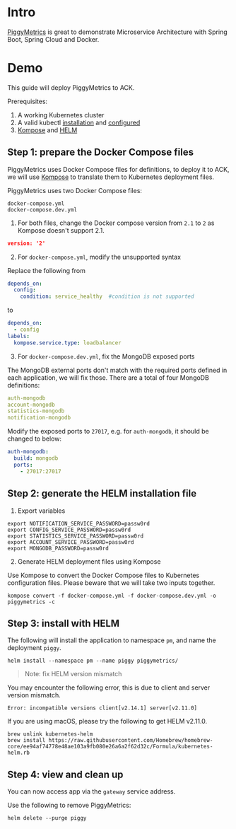 # Intro

[PiggyMetrics](https://github.com/sqshq/piggymetrics) is great to demonstrate Microservice Architecture with Spring Boot, Spring Cloud and Docker.

# Demo

This guide will deploy PiggyMetrics to ACK.

Prerequisites:
1. A working Kubernetes cluster
2. A valid kubectl [installation](https://kubernetes.io/docs/tasks/tools/install-kubectl/) and [configured](https://www.alibabacloud.com/help/doc-detail/86494.htm)
3. [Kompose](http://kompose.io/installation/) and [HELM](https://helm.sh/docs/using_helm/#installing-helm)

## Step 1: prepare the Docker Compose files

PiggyMetrics uses Docker Compose files for definitions, to deploy it to ACK, we will use [Kompose](http://kompose.io) to translate them to Kubernetes deployment files.

PiggyMetrics uses two Docker Compose files:

```
docker-compose.yml
docker-compose.dev.yml
```

1. For both files, change the Docker compose version from `2.1` to `2` as Kompose doesn't support 2.1.

```JSON
version: '2'
```

2. For `docker-compose.yml`, modify the unsupported syntax

Replace the following from

```YAML
depends_on:
  config:
    condition: service_healthy  #condition is not supported
```

to

```YAML
depends_on:
  - config
labels:
  kompose.service.type: loadbalancer
```

3. For `docker-compose.dev.yml`, fix the MongoDB exposed ports

The MongoDB external ports don't match with the required ports defined in each application, we will fix those. There are a total of four MongoDB definitions:

```YAML
auth-mongodb
account-mongodb
statistics-mongodb
notification-mongodb
```

Modify the exposed ports to `27017`, e.g. for `auth-mongodb`, it should be changed to below:

```YAML
auth-mongodb:
  build: mongodb
  ports:
    - 27017:27017
```

## Step 2: generate the HELM installation file

1. Export variables

```
export NOTIFICATION_SERVICE_PASSWORD=passw0rd
export CONFIG_SERVICE_PASSWORD=passw0rd
export STATISTICS_SERVICE_PASSWORD=passw0rd
export ACCOUNT_SERVICE_PASSWORD=passw0rd
export MONGODB_PASSWORD=passw0rd
```

2. Generate HELM deployment files using Kompose

Use Kompose to convert the Docker Compose files to Kubernetes configuration files. Please beware that we will take two inputs together.

```
kompose convert -f docker-compose.yml -f docker-compose.dev.yml -o piggymetrics -c
```

## Step 3: install with HELM

The following will install the application to namespace `pm`, and name the deployment `piggy`.

```
helm install --namespace pm --name piggy piggymetrics/
```

> Note: fix HELM version mismatch

You may encounter the following error, this is due to client and server version mismatch.

```
Error: incompatible versions client[v2.14.1] server[v2.11.0]
```

If you are using macOS, please try the following to get HELM v2.11.0.

```
brew unlink kubernetes-helm
brew install https://raw.githubusercontent.com/Homebrew/homebrew-core/ee94af74778e48ae103a9fb080e26a6a2f62d32c/Formula/kubernetes-helm.rb
```

## Step 4: view and clean up

You can now access app via the `gateway` service address.

Use the following to remove PiggyMetrics:

```
helm delete --purge piggy
```
